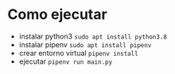 # Como ejecutar

- instalar python3 ``sudo apt install python3.8``
- instalar pipenv ``sudo apt install pipenv``
- crear entorno virtual ``pipenv install``
- ejecutar ``pipenv run main.py``